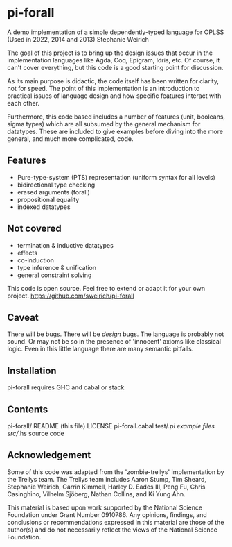 pi-forall
=========
   A demo implementation of a simple dependently-typed language for OPLSS
   (Used in 2022, 2014 and 2013)
	 Stephanie Weirich

The goal of this project is to bring up the design issues that occur in the
implementation languages like Agda, Coq, Epigram, Idris, etc. Of course, it
can't cover everything, but this code is a good starting point for discussion.

As its main purpose is didactic, the code itself has been written for
clarity, not for speed. The point of this implementation is an introduction to
practical issues of language design and how specific features interact with
each other. 

Furthermore, this code based includes a number of features (unit, booleans,
sigma types) which are all subsumed by the general mechanism for
datatypes. These are included to give examples before diving into the more
general, and much more complicated, code. 


Features
--------
  - Pure-type-system (PTS) representation (uniform syntax for all levels)
  - bidirectional type checking
  - erased arguments (forall)
  - propositional equality 
  - indexed datatypes 

Not covered
-----------
  - termination & inductive datatypes
  - effects
  - co-induction
  - type inference & unification
  - general constraint solving

This code is open source. Feel free to extend or adapt it for your own
project. 
  https://github.com/sweirich/pi-forall

Caveat 
------
There will be bugs. There will be *design* bugs. The language is probably not
sound. Or may not be so in the presence of 'innocent' axioms like classical
logic. Even in this little language there are many semantic pitfalls.

Installation
----------
  pi-forall requires GHC and cabal or stack
  

Contents
--------
pi-forall/
  README (this file)
  LICENSE
  pi-forall.cabal
  test/*.pi          example files
  src/*.hs           source code

Acknowledgement
---------------

Some of this code was adapted from the 'zombie-trellys' implementation by the
Trellys team. The Trellys team includes Aaron Stump, Tim Sheard, Stephanie
Weirich, Garrin Kimmell, Harley D. Eades III, Peng Fu, Chris Casinghino,
Vilhelm Sjöberg, Nathan Collins, and Ki Yung Ahn.

This material is based upon work supported by the National Science Foundation
under Grant Number 0910786. Any opinions, findings, and conclusions or
recommendations expressed in this material are those of the author(s) and do
not necessarily reflect the views of the National Science Foundation.

